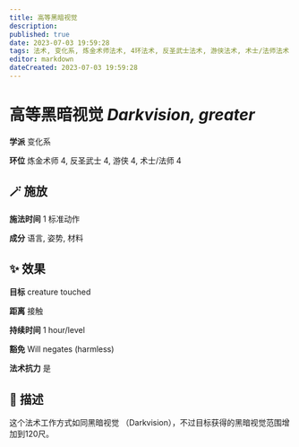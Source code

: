 ```yaml
---
title: 高等黑暗视觉
description: 
published: true
date: 2023-07-03 19:59:28
tags: 法术, 变化系, 炼金术师法术, 4环法术, 反圣武士法术, 游侠法术, 术士/法师法术
editor: markdown
dateCreated: 2023-07-03 19:59:28
---
```


# **高等黑暗视觉** *Darkvision, greater*

**学派** 变化系 

**环位** 炼金术师 4, 反圣武士 4, 游侠 4, 术士/法师 4

## 🪄 施放

**施法时间** 1 标准动作

**成分** 语言, 姿势, 材料

## ✨ 效果 

**目标** creature touched 

**距离** 接触  

**持续时间** 1 hour/level 

**豁免** Will negates (harmless)

**法术抗力** 是

## 📖 描述

这个法术工作方式如同黑暗视觉 （Darkvision），不过目标获得的黑暗视觉范围增加到120尺。
    